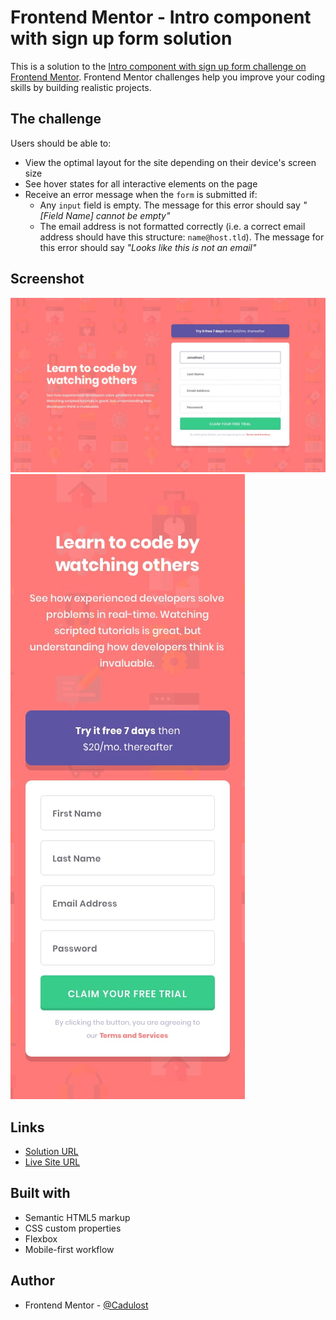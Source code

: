 # Frontend Mentor - Intro component with sign up form solution

This is a solution to the [Intro component with sign up form challenge on Frontend Mentor](https://www.frontendmentor.io/challenges/intro-component-with-signup-form-5cf91bd49edda32581d28fd1). Frontend Mentor challenges help you improve your coding skills by building realistic projects. 

## The challenge

Users should be able to:

- View the optimal layout for the site depending on their device's screen size
- See hover states for all interactive elements on the page
- Receive an error message when the `form` is submitted if:
  - Any `input` field is empty. The message for this error should say *"[Field Name] cannot be empty"*
  - The email address is not formatted correctly (i.e. a correct email address should have this structure: `name@host.tld`). The message for this error should say *"Looks like this is not an email"*

## Screenshot

![](./design/desktop-design.jpg)
![](./design/mobile-design.jpg)

## Links

- [Solution URL](https://www.frontendmentor.io/solutions/signup-form-with-html-css-and-javascript-6EOQmD8Kf)
- [Live Site URL](https://intro-component-with-signup-form-caducoder.vercel.app/)


## Built with

- Semantic HTML5 markup
- CSS custom properties
- Flexbox
- Mobile-first workflow

## Author

- Frontend Mentor - [@Cadulost](https://www.frontendmentor.io/profile/Cadulost)


